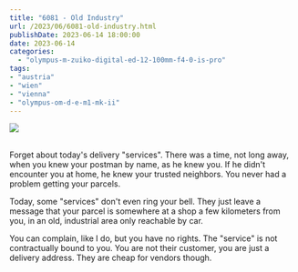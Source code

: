 ```yaml
---
title: "6081 - Old Industry"
url: /2023/06/6081-old-industry.html
publishDate: 2023-06-14 18:00:00
date: 2023-06-14
categories:
  - "olympus-m-zuiko-digital-ed-12-100mm-f4-0-is-pro"
tags:
- "austria"
- "wien"
- "vienna"
- "olympus-om-d-e-m1-mk-ii"
---
```

<div class="container">
<div class="center"><a target="_blank" href="https://d25zfm9zpd7gm5.cloudfront.net/1200x1200/2020/20200211_164944_lr.jpg"><img class="webfeedsFeaturedVisual" src="https://d25zfm9zpd7gm5.cloudfront.net/0600x0600/2020/20200211_164944_lr.jpg" /></a></div>
</div>
<br />

Forget about today's delivery "services". There was a time,
not long away, when you knew your postman by name, as he
knew you. If he didn't encounter you at home, he knew your
trusted neighbors. You never had a problem getting your
parcels.

Today, some "services" don't even ring your bell. They just
leave a message that your parcel is somewhere at a shop a
few kilometers from you, in an old, industrial area only
reachable by car.

You can complain, like I do, but you have no rights. The
"service" is not contractually bound to you. You are not
their customer, you are just a delivery address. They are
cheap for vendors though.
